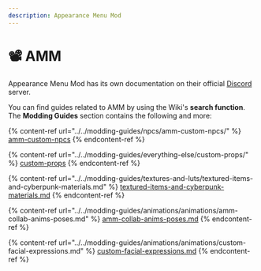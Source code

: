 ```yaml
---
description: Appearance Menu Mod
---
```


# 📽️ AMM

Appearance Menu Mod has its own documentation on their official [Discord](https://discord.com/invite/47jV2rNdgn) server.

You can find guides related to AMM by using the Wiki's **search function**. The **Modding Guides** section contains the following and more:

{% content-ref url="../../modding-guides/npcs/amm-custom-npcs/" %}
[amm-custom-npcs](../../modding-guides/npcs/amm-custom-npcs/)
{% endcontent-ref %}

{% content-ref url="../../modding-guides/everything-else/custom-props/" %}
[custom-props](../../modding-guides/everything-else/custom-props/)
{% endcontent-ref %}

{% content-ref url="../../modding-guides/textures-and-luts/textured-items-and-cyberpunk-materials.md" %}
[textured-items-and-cyberpunk-materials.md](../../modding-guides/textures-and-luts/textured-items-and-cyberpunk-materials.md)
{% endcontent-ref %}

{% content-ref url="../../modding-guides/animations/animations/amm-collab-anims-poses.md" %}
[amm-collab-anims-poses.md](../../modding-guides/animations/animations/amm-collab-anims-poses.md)
{% endcontent-ref %}

{% content-ref url="../../modding-guides/animations/animations/custom-facial-expressions.md" %}
[custom-facial-expressions.md](../../modding-guides/animations/animations/custom-facial-expressions.md)
{% endcontent-ref %}

